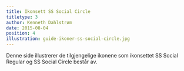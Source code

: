 ```yaml
---
title: Ikonsett SS Social Circle
titletype: 3
author: Kenneth Dahlstrøm
date: 2015-08-04
position: 4
illustration: guide-ikoner-ss-social-circle.jpg
---
```


Denne side illustrerer de tilgjengelige ikonene som ikonsettet SS Social Regular og SS Social Circle består av.
